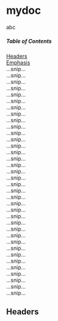 # mydoc
abc
##### Table of Contents  
[Headers](#headers)  
[Emphasis](#emphasis)  
...snip...    
...snip...   
...snip...   
...snip...    
...snip...   
...snip...  
...snip...    
...snip...   
...snip...  
...snip...    
...snip...   
...snip...  
...snip...    
...snip...   
...snip...   
...snip...    
...snip...   
...snip...  
...snip...    
...snip...   
...snip...  
...snip...    
...snip...   
...snip...  
...snip...    
...snip...   
...snip...   
...snip...    
...snip...   
...snip...  
...snip...    
...snip...   
...snip...  
...snip...    
...snip...   
...snip...  
<a name="headers"/>
## Headers
